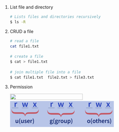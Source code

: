 1. List file and directory 
   ``` bash
   # Lists files and directories recursively
   $ ls -R

   ```
2. CRUD a file
   ``` bash
   # read a file
   cat file1.txt

   # create a file
   $ cat > file1.txt

   # join multiple file into a file
   $ cat file1.txt  file2.txt > file3.txt
   
   ```
3. Permission

   

   <img src="https://github.com/neutrofoton/LinuxNote/blob/main/images/chmod-person-type.png" alt="" width="70%" height="50%"/>
    <img src="images/chmod-person-type.png" alt="" width="70%" height="50%"/>
